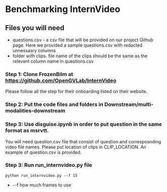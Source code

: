 # Benchmarking InternVideo

## Files you will need
- questions.csv - a csv file that will be provided on our project Github page. Here we provided a sample questions.csv with redacted unnessasry columns
- folder with clips. file name of the clips should be the same as the relevant column name in questions.csv

### Step 1:  Clone FrozenBilm at https://github.com/OpenGVLab/InternVideo
Please follow all the step for their onboarding listed on their website.
### Step 2: Put the code files and folders in Downstream/multi-modalities-downstream
### Step 3: Use disguise.ipynb in order to put question in the same format as msrvtt.
You will need question.csv file that consist of question and corresposnding video file names. Please put location of clips in CLIP_LOCATION. An example of question.csv is provided.
### Step 3: Run run_internvideo.py file
```
python run_internvideo.py --f 15
```
- --f how much frames to use 